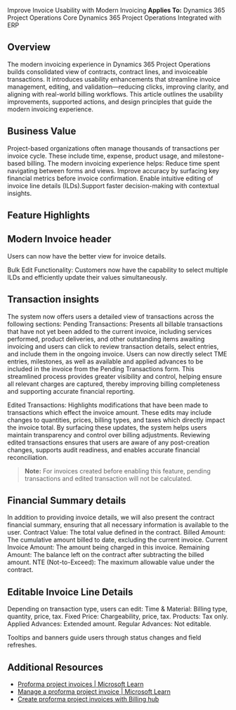 Improve Invoice Usability with Modern Invoicing
**Applies To:**
Dynamics 365 Project Operations Core
Dynamics 365 Project Operations Integrated with ERP
## Overview
The modern invoicing experience in Dynamics 365 Project Operations builds consolidated view of contracts, contract lines, and invoiceable transactions. It introduces usability enhancements that streamline invoice management, editing, and validation—reducing clicks, improving clarity, and aligning with real-world billing workflows.
This article outlines the usability improvements, supported actions, and design principles that guide the modern invoicing experience.

## Business Value
Project-based organizations often manage thousands of transactions per invoice cycle. These include time, expense, product usage, and milestone-based billing. The modern invoicing experience helps:
Reduce time spent navigating between forms and views.
Improve accuracy by surfacing key financial metrics before invoice confirmation.
Enable intuitive editing of invoice line details (ILDs).Support faster decision-making with contextual insights.

## Feature Highlights
## Modern Invoice header
Users can now have the better view for invoice details.

Bulk Edit Functionality: Customers now have the capability to select multiple ILDs and efficiently update their values simultaneously.

## Transaction insights
The system now offers users a detailed view of transactions across the following sections:
Pending Transactions: Presents all billable transactions that have not yet been added to the current invoice, including services performed, product deliveries, and other outstanding items awaiting invoicing and users can click to review transaction details, select entries, and include them in the ongoing invoice.  Users can now directly select TME entries, milestones, as well as available and applied advances to be included in the invoice from the Pending Transactions form. This streamlined process provides greater visibility and control, helping ensure all relevant charges are captured, thereby improving billing completeness and supporting accurate financial reporting.

Edited Transactions: Highlights modifications that have been made to transactions which effect the invoice amount. These edits may include changes to quantities, prices, billing types, and taxes which directly impact the invoice total. By surfacing these updates, the system helps users maintain transparency and control over billing adjustments. Reviewing edited transactions ensures that users are aware of any post-creation changes, supports audit readiness, and enables accurate financial reconciliation.
> **Note:** For invoices created before enabling this feature, pending transactions and edited transaction will not be calculated.

## Financial Summary details
In addition to providing invoice details, we will also present the contract financial summary, ensuring that all necessary information is available to the user.
Contract Value: The total value defined in the contract.
Billed Amount: The cumulative amount billed to date, excluding the current invoice.
Current Invoice Amount: The amount being charged in this invoice.
Remaining Amount: The balance left on the contract after subtracting the billed amount.
NTE (Not-to-Exceed): The maximum allowable value under the contract.
## Editable Invoice Line Details
Depending on transaction type, users can edit:
Time & Material: Billing type, quantity, price, tax.
Fixed Price: Chargeability, price, tax.
Products: Tax only.
Applied Advances: Extended amount.
Regular Advances: Not editable.

Tooltips and banners guide users through status changes and field refreshes.
## Additional Resources
- [Proforma project invoices | Microsoft Learn](https://learn.microsoft.com/en-us/dynamics365/project-operations/pro/proforma-invoicing/create-manual-proforma-invoice-sales)
- [Manage a proforma project invoice | Microsoft Learn](https://learn.microsoft.com/en-us/dynamics365/project-operations/pro/proforma-invoicing/manage-proforma-invoice-sales)
- [Create proforma project invoices with Billing hub](https://learn.microsoft.com/en-us/dynamics365/project-operations/proforma-invoicing/billing-hub)


